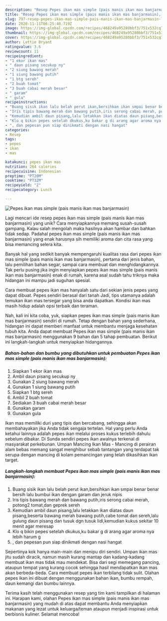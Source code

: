 ```yaml
---
description: "Resep Pepes ikan mas simple (pais manis ikan mas banjarmasin), Lezat"
title: "Resep Pepes ikan mas simple (pais manis ikan mas banjarmasin), Lezat"
slug: 797-resep-pepes-ikan-mas-simple-pais-manis-ikan-mas-banjarmasin-lezat
date: 2020-11-11T06:25:40.719Z
image: https://img-global.cpcdn.com/recipes/468249a95280bbf3/751x532cq70/pepes-ikan-mas-simple-pais-manis-ikan-mas-banjarmasin-foto-resep-utama.jpg
thumbnail: https://img-global.cpcdn.com/recipes/468249a95280bbf3/751x532cq70/pepes-ikan-mas-simple-pais-manis-ikan-mas-banjarmasin-foto-resep-utama.jpg
cover: https://img-global.cpcdn.com/recipes/468249a95280bbf3/751x532cq70/pepes-ikan-mas-simple-pais-manis-ikan-mas-banjarmasin-foto-resep-utama.jpg
author: Lettie Bryant
ratingvalue: 3.6
reviewcount: 11
recipeingredient:
- "1 ekor ikan mas"
- " daun pisang secukup ny"
- "2 siung bawang merah"
- "1 siung bawang putih"
- "1 btg sereh"
- "2 buah tomat"
- "3 buah cabai merah besar"
- " garam"
- " gula"
recipeinstructions:
- "Buang sisik ikan lalu belah perut ikan,bersihkan ikan smpai benar benar bersih lalu bumbui ikan dengan garam dan jeruk nipis"
- "Iris tipis bawang merah dan bawang putih,iris serong cabai merah, potong2 tomat,dan geprek sereh"
- "Kemudian ambil daun pisang,lalu letakkan ikan diatas daun pisang,beserta bawang merah bawang putih,cabe tomat dan sereh,lalu gulung daun pisang dan tusuk dgn tusuk lidi,kemudian kukus sekitar 10 menit agar meresap"
- "Klo q bikin pepes setelah dkukus,ku bakar g di arang agar aroma nya lebih harum g"
- ", dan pepesan pun siap dinikmati dengan nasi hangat"
categories:
- Resep
tags:
- pepes
- ikan
- mas

katakunci: pepes ikan mas 
nutrition: 264 calories
recipecuisine: Indonesian
preptime: "PT20M"
cooktime: "PT32M"
recipeyield: "2"
recipecategory: Lunch

---
```



![Pepes ikan mas simple (pais manis ikan mas banjarmasin)](https://img-global.cpcdn.com/recipes/468249a95280bbf3/751x532cq70/pepes-ikan-mas-simple-pais-manis-ikan-mas-banjarmasin-foto-resep-utama.jpg)

Lagi mencari ide resep pepes ikan mas simple (pais manis ikan mas banjarmasin) yang unik? Cara menyiapkannya memang susah-susah gampang. Kalau salah mengolah maka hasilnya akan hambar dan bahkan tidak sedap. Padahal pepes ikan mas simple (pais manis ikan mas banjarmasin) yang enak harusnya sih memiliki aroma dan cita rasa yang bisa memancing selera kita.

Banyak hal yang sedikit banyak mempengaruhi kualitas rasa dari pepes ikan mas simple (pais manis ikan mas banjarmasin), pertama dari jenis bahan, lalu pemilihan bahan segar, sampai cara membuat dan menghidangkannya. Tak perlu pusing jika ingin menyiapkan pepes ikan mas simple (pais manis ikan mas banjarmasin) enak di rumah, karena asal sudah tahu triknya maka hidangan ini mampu jadi suguhan spesial.

Cara membuat pepes ikan mas hanyalah satu dari sekian jenis pepes yang dapat dibuat. Pepes sendiri berasal dari tanah Jadi, tips utamanya adalah temukan ikan mas tersegar yang bisa anda dapatkan. Kondisi ikan mas masih hidup adalah opsi terbaik dan teraman.


Nah, kali ini kita coba, yuk, siapkan pepes ikan mas simple (pais manis ikan mas banjarmasin) sendiri di rumah. Tetap dengan bahan yang sederhana, hidangan ini dapat memberi manfaat untuk membantu menjaga kesehatan tubuh kita. Anda dapat membuat Pepes ikan mas simple (pais manis ikan mas banjarmasin) menggunakan 9 bahan dan 5 tahap pembuatan. Berikut ini langkah-langkah untuk menyiapkan hidangannya.

<!--inarticleads1-->

##### Bahan-bahan dan bumbu yang dibutuhkan untuk pembuatan Pepes ikan mas simple (pais manis ikan mas banjarmasin):

1. Siapkan 1 ekor ikan mas
1. Ambil  daun pisang secukup ny
1. Gunakan 2 siung bawang merah
1. Gunakan 1 siung bawang putih
1. Siapkan 1 btg sereh
1. Ambil 2 buah tomat
1. Sediakan 3 buah cabai merah besar
1. Gunakan  garam
1. Gunakan  gula


Ikan mas memiliki duri yang tipis dan bercabang, sehingga akan membahayakan jika Anda tidak sengaja tertelan. Hal yang perlu Anda ketahui lainnya adalah pepes ikan melalui proses kukus terlebih dahulu sebelum dibakar. Di Sunda sendiri pepes ikan awalnya terkenal di masyarakat perkebunan. Umpan Mancing Ikan Mas - Mancing di perairan alam bebas memang sangat menghibur sebab tantangan yang terdapat tak serupa dengan mancing di kolam pemancingan yang telah dikasihkan ikan target. 

<!--inarticleads2-->

##### Langkah-langkah membuat Pepes ikan mas simple (pais manis ikan mas banjarmasin):

1. Buang sisik ikan lalu belah perut ikan,bersihkan ikan smpai benar benar bersih lalu bumbui ikan dengan garam dan jeruk nipis
1. Iris tipis bawang merah dan bawang putih,iris serong cabai merah, potong2 tomat,dan geprek sereh
1. Kemudian ambil daun pisang,lalu letakkan ikan diatas daun pisang,beserta bawang merah bawang putih,cabe tomat dan sereh,lalu gulung daun pisang dan tusuk dgn tusuk lidi,kemudian kukus sekitar 10 menit agar meresap
1. Klo q bikin pepes setelah dkukus,ku bakar g di arang agar aroma nya lebih harum g
1. , dan pepesan pun siap dinikmati dengan nasi hangat


Sepertinya kok hanya main-main dan menipu diri sendiri. Umpan ikan mas jitu sudah diracik, namun masih kurang mantap dan kadang-kadang membuat ikan mas tidak mau mendekat. Bisa dari segi memegang pancing, ataupun tempat yang kurang cocok sehingga hasil mendapatkan ikan mas akan berbeda-beda. Cara membuat pepes ikan terbilang tidak sulit. Olahan pepes ikan ini dibuat dengan menggunakan bahan ikan, bumbu rempah, daun kemangi dan bumbu lainnya. 

Terima kasih telah menggunakan resep yang tim kami tampilkan di halaman ini. Harapan kami, olahan Pepes ikan mas simple (pais manis ikan mas banjarmasin) yang mudah di atas dapat membantu Anda menyiapkan makanan yang lezat untuk keluarga/teman ataupun menjadi inspirasi untuk berbisnis kuliner. Selamat mencoba!
